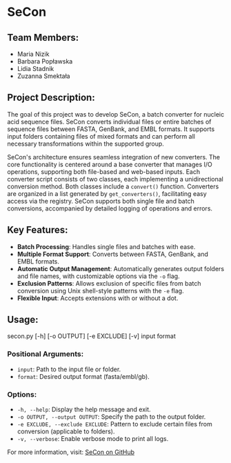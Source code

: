 # SeCon

## Team Members:

- Maria Nizik
- Barbara Popławska
- Lidia Stadnik
- Zuzanna Smektała

## Project Description:

The goal of this project was to develop SeCon, a batch converter for nucleic acid sequence files. SeCon converts individual files or entire batches of sequence files between FASTA, GenBank, and EMBL formats. It supports input folders containing files of mixed formats and can perform all necessary transformations within the supported group.

SeCon's architecture ensures seamless integration of new converters. The core functionality is centered around a base converter that manages I/O operations, supporting both file-based and web-based inputs. Each converter script consists of two classes, each implementing a unidirectional conversion method. Both classes include a `convert()` function. Converters are organized in a list generated by `get_converters()`, facilitating easy access via the registry. SeCon supports both single file and batch conversions, accompanied by detailed logging of operations and errors.

## Key Features:

- **Batch Processing**: Handles single files and batches with ease.
- **Multiple Format Support**: Converts between FASTA, GenBank, and EMBL formats.
- **Automatic Output Management**: Automatically generates output folders and file names, with customizable options via the `-o` flag.
- **Exclusion Patterns**: Allows exclusion of specific files from batch conversion using Unix shell-style patterns with the `-e` flag.
- **Flexible Input**: Accepts extensions with or without a dot.

## Usage:

secon.py [-h] [-o OUTPUT] [-e EXCLUDE] [-v] input format

### Positional Arguments:

- `input`: Path to the input file or folder.
- `format`: Desired output format (fasta/embl/gb).

### Options:

- `-h, --help`: Display the help message and exit.
- `-o OUTPUT, --output OUTPUT`: Specify the path to the output folder.
- `-e EXCLUDE, --exclude EXCLUDE`: Pattern to exclude certain files from conversion (applicable to folders).
- `-v, --verbose`: Enable verbose mode to print all logs.

For more information, visit: [SeCon on GitHub](https://github.com/Silbena/SeCon)


